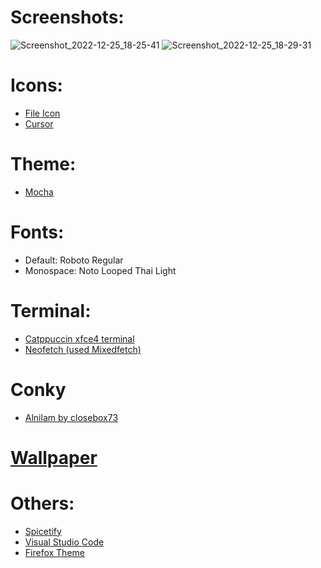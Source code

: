 # Screenshots:

![Screenshot_2022-12-25_18-25-41](https://user-images.githubusercontent.com/80240062/209468008-43c2891a-cea5-48ba-aff8-1b4cb633f901.png)
![Screenshot_2022-12-25_18-29-31](https://user-images.githubusercontent.com/80240062/209468010-90307102-29e8-42fe-8c67-57e1e6e182f1.png)

# Icons:

- [File Icon](https://github.com/ljmill/catppuccin-icons)
- [Cursor](https://github.com/catppuccin/cursors)

# Theme:

- [Mocha](https://github.com/catppuccin/catppuccin)

# Fonts:

- Default: Roboto Regular
- Monospace: Noto Looped Thai Light

# Terminal: 

- [Catppuccin xfce4 terminal](https://github.com/catppuccin/xfce4-terminal)
- [Neofetch (used Mixedfetch)](https://github.com/chick2d/neofetch-themes/blob/main/normal/hybridfetch.conf)

# Conky

- [Alnilam by closebox73](https://github.com/legendlife/Xfce-Catppuccin/tree/main/Alnilam)

# [Wallpaper](https://github.com/legendlife/Xfce-Catppuccin/tree/main/wallpaper)

# Others:

- [Spicetify](https://github.com/catppuccin/spicetify)
- [Visual Studio Code](https://github.com/catppuccin/visual-studio)
- [Firefox Theme](https://github.com/catppuccin/firefox)

